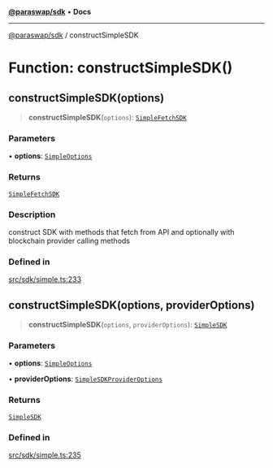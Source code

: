 [**@paraswap/sdk**](../README.md) • **Docs**

***

[@paraswap/sdk](../globals.md) / constructSimpleSDK

# Function: constructSimpleSDK()

## constructSimpleSDK(options)

> **constructSimpleSDK**(`options`): [`SimpleFetchSDK`](../type-aliases/SimpleFetchSDK.md)

### Parameters

• **options**: [`SimpleOptions`](../-internal-/type-aliases/SimpleOptions.md)

### Returns

[`SimpleFetchSDK`](../type-aliases/SimpleFetchSDK.md)

### Description

construct SDK with methods that fetch from API and optionally with blockchain provider calling methods

### Defined in

[src/sdk/simple.ts:233](https://github.com/paraswap/paraswap-sdk/blob/master/src/sdk/simple.ts#L233)

## constructSimpleSDK(options, providerOptions)

> **constructSimpleSDK**(`options`, `providerOptions`): [`SimpleSDK`](../type-aliases/SimpleSDK.md)

### Parameters

• **options**: [`SimpleOptions`](../-internal-/type-aliases/SimpleOptions.md)

• **providerOptions**: [`SimpleSDKProviderOptions`](../type-aliases/SimpleSDKProviderOptions.md)

### Returns

[`SimpleSDK`](../type-aliases/SimpleSDK.md)

### Defined in

[src/sdk/simple.ts:235](https://github.com/paraswap/paraswap-sdk/blob/master/src/sdk/simple.ts#L235)

